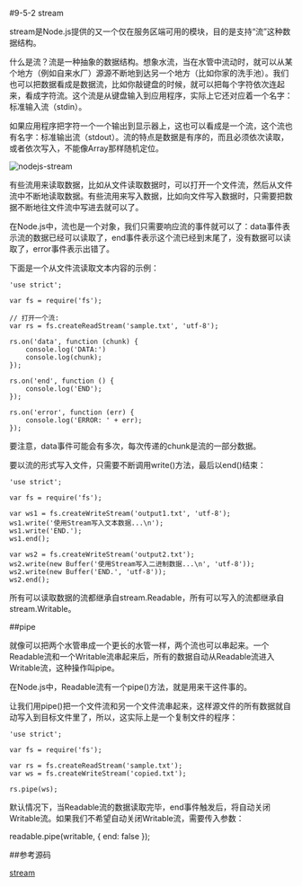 #9-5-2 stream

stream是Node.js提供的又一个仅在服务区端可用的模块，目的是支持“流”这种数据结构。

什么是流？流是一种抽象的数据结构。想象水流，当在水管中流动时，就可以从某个地方（例如自来水厂）源源不断地到达另一个地方（比如你家的洗手池）。我们也可以把数据看成是数据流，比如你敲键盘的时候，就可以把每个字符依次连起来，看成字符流。这个流是从键盘输入到应用程序，实际上它还对应着一个名字：标准输入流（stdin）。

如果应用程序把字符一个一个输出到显示器上，这也可以看成是一个流，这个流也有名字：标准输出流（stdout）。流的特点是数据是有序的，而且必须依次读取，或者依次写入，不能像Array那样随机定位。

![nodejs-stream](http://www.liaoxuefeng.com/files/attachments/0014506644402990b6e40e7b0944670833a00355be94e34000/l)

有些流用来读取数据，比如从文件读取数据时，可以打开一个文件流，然后从文件流中不断地读取数据。有些流用来写入数据，比如向文件写入数据时，只需要把数据不断地往文件流中写进去就可以了。

在Node.js中，流也是一个对象，我们只需要响应流的事件就可以了：data事件表示流的数据已经可以读取了，end事件表示这个流已经到末尾了，没有数据可以读取了，error事件表示出错了。

下面是一个从文件流读取文本内容的示例：

	'use strict';
	
	var fs = require('fs');
	
	// 打开一个流:
	var rs = fs.createReadStream('sample.txt', 'utf-8');
	
	rs.on('data', function (chunk) {
	    console.log('DATA:')
	    console.log(chunk);
	});
	
	rs.on('end', function () {
	    console.log('END');
	});
	
	rs.on('error', function (err) {
	    console.log('ERROR: ' + err);
	});
要注意，data事件可能会有多次，每次传递的chunk是流的一部分数据。

要以流的形式写入文件，只需要不断调用write()方法，最后以end()结束：

	'use strict';
	
	var fs = require('fs');
	
	var ws1 = fs.createWriteStream('output1.txt', 'utf-8');
	ws1.write('使用Stream写入文本数据...\n');
	ws1.write('END.');
	ws1.end();
	
	var ws2 = fs.createWriteStream('output2.txt');
	ws2.write(new Buffer('使用Stream写入二进制数据...\n', 'utf-8'));
	ws2.write(new Buffer('END.', 'utf-8'));
	ws2.end();
所有可以读取数据的流都继承自stream.Readable，所有可以写入的流都继承自stream.Writable。

##pipe

就像可以把两个水管串成一个更长的水管一样，两个流也可以串起来。一个Readable流和一个Writable流串起来后，所有的数据自动从Readable流进入Writable流，这种操作叫pipe。

在Node.js中，Readable流有一个pipe()方法，就是用来干这件事的。

让我们用pipe()把一个文件流和另一个文件流串起来，这样源文件的所有数据就自动写入到目标文件里了，所以，这实际上是一个复制文件的程序：

	'use strict';
	
	var fs = require('fs');
	
	var rs = fs.createReadStream('sample.txt');
	var ws = fs.createWriteStream('copied.txt');
	
	rs.pipe(ws);
默认情况下，当Readable流的数据读取完毕，end事件触发后，将自动关闭Writable流。如果我们不希望自动关闭Writable流，需要传入参数：

readable.pipe(writable, { end: false });

##参考源码

[stream](https://github.com/michaelliao/learn-javascript/tree/master/samples/node/stream)